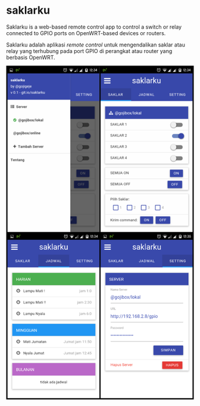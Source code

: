 # saklarku

Saklarku is a web-based remote control app to control a switch or relay connected to GPIO ports on OpenWRT-based devices or routers.

Saklarku adalah aplikasi *remote control* untuk mengendalikan saklar atau relay yang terhubung pada port GPIO di perangkat atau router yang berbasis OpenWRT.

![saklarku-screenshot](screenshot.png)